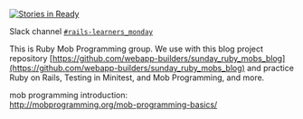 [![Stories in Ready](https://badge.waffle.io/webapp-builders/sunday_ruby_mobs_blog.png?label=ready&title=Ready)](https://waffle.io/webapp-builders/sunday_ruby_mobs_blog)

Slack channel [`#rails-learners_monday`](https://webappbuilders.slack.com/messages/rails-learners_monday/)

This is Ruby Mob Programming group. We use with this blog project repository [https://github.com/webapp-builders/sunday_ruby_mobs_blog](https://github.com/webapp-builders/sunday_ruby_mobs_blog) and practice Ruby on Rails, Testing in Minitest, and Mob Programming, and more.

mob programming introduction:  
http://mobprogramming.org/mob-programming-basics/
